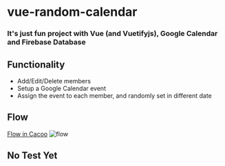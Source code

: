 # vue-random-calendar

### It's just fun project with Vue (and Vuetifyjs), Google Calendar and Firebase Database

## Functionality
- Add/Edit/Delete members
- Setup a Google Calendar event
- Assign the event to each member, and randomly set in different date

## Flow
[Flow in Cacoo](https://cacoo.com/diagrams/qMVrNAgyxo7v2wCl/F7B46)
![flow](https://cacoo.com/diagrams/qMVrNAgyxo7v2wCl-F7B46.png)

## No Test Yet

